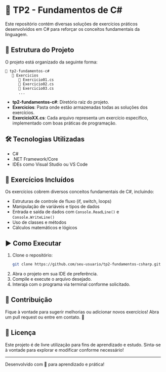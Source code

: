 # 📌 TP2 - Fundamentos de C\#

Este repositório contém diversas soluções de exercícios práticos desenvolvidos em C# para reforçar os conceitos fundamentais da linguagem.

## 📂 Estrutura do Projeto

O projeto está organizado da seguinte forma:

```
📁 tp2-fundamentos-c#
   📂 Exercicios
      📄 Exercicio01.cs
      📄 Exercicio02.cs
      📄 Exercicio03.cs
      ...
```

- **tp2-fundamentos-c#**: Diretório raiz do projeto.
- **Exercicios**: Pasta onde estão armazenadas todas as soluções dos exercícios.
- **ExercicioXX.cs**: Cada arquivo representa um exercício específico, implementado com boas práticas de programação.

## 🛠 Tecnologias Utilizadas

- C#
- .NET Framework/Core
- IDEs como Visual Studio ou VS Code

## 📖 Exercícios Incluídos

Os exercícios cobrem diversos conceitos fundamentais de C#, incluindo:

- Estruturas de controle de fluxo (if, switch, loops)
- Manipulação de variáveis e tipos de dados
- Entrada e saída de dados com `Console.ReadLine()` e `Console.WriteLine()`
- Uso de classes e métodos
- Cálculos matemáticos e lógicos

## ▶️ Como Executar

1. Clone o repositório:
   ```sh
   git clone https://github.com/seu-usuario/tp2-fundamentos-csharp.git
   ```
2. Abra o projeto em sua IDE de preferência.
3. Compile e execute o arquivo desejado.
4. Interaja com o programa via terminal conforme solicitado.

## 🤝 Contribuição

Fique à vontade para sugerir melhorias ou adicionar novos exercícios! Abra um pull request ou entre em contato. 🚀

## 📄 Licença

Este projeto é de livre utilização para fins de aprendizado e estudo. Sinta-se à vontade para explorar e modificar conforme necessário!

---

Desenvolvido com 💙 para aprendizado e prática!

